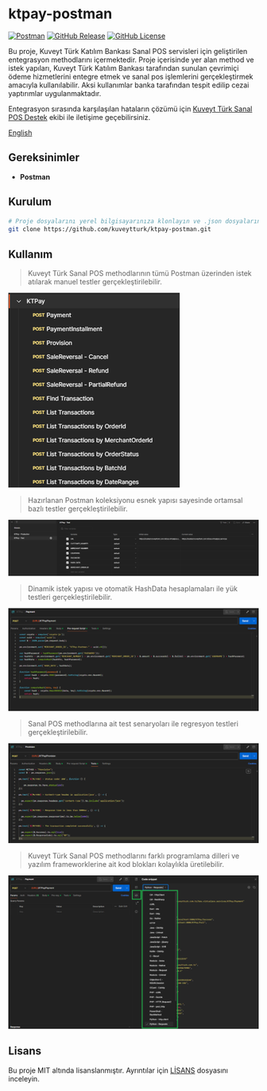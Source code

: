 # ktpay-postman 

[![Postman](https://img.shields.io/badge/-Postman-FF6C37?style=flat-square&logo=postman&logoColor=white)](https://www.postman.com/osmanozencom/workspace/ktpay)
[![GitHub Release](https://img.shields.io/github/v/release/kuveytturk/ktpay-postman?style=flat-square&color=ff4f00)](https://github.com/kuveytturk/ktpay-postman/releases)
[![GitHub License](https://img.shields.io/github/license/kuveytturk/ktpay-postman?style=flat-square)](https://github.com/kuveytturk/ktpay-postman/blob/main/LICENSE)

Bu proje, Kuveyt Türk Katılım Bankası Sanal POS servisleri için geliştirilen entegrasyon methodlarını içermektedir. Proje içerisinde yer alan method ve istek yapıları, Kuveyt Türk Katılım Bankası tarafından sunulan çevrimiçi ödeme hizmetlerini entegre etmek ve sanal pos işlemlerini gerçekleştirmek amacıyla kullanılabilir. Aksi kullanımlar banka tarafından tespit edilip cezai yaptırımlar uygulanmaktadır.

Entegrasyon sırasında karşılaşılan hataların çözümü için [Kuveyt Türk Sanal POS Destek](mailto:sanalposdestek@kuveytturk.com.tr) ekibi ile iletişime geçebilirsiniz.

[English](https://github.com/kuveytturk/ktpay-postman/blob/main/README-EN.md)

## Gereksinimler

* **Postman**

## Kurulum

 ```bash
# Proje dosyalarını yerel bilgisayarınıza klonlayın ve .json dosyalarını Postman arayüzünden içeri aktarın. 
git clone https://github.com/kuveytturk/ktpay-postman.git
```

## Kullanım

> Kuveyt Türk Sanal POS methodlarının tümü Postman üzerinden istek atılarak manuel testler gerçekleştirilebilir.

![methods](https://raw.githubusercontent.com/kuveytturk/ktpay-postman/main/img/1-methods.png)

> Hazırlanan Postman koleksiyonu esnek yapısı sayesinde ortamsal bazlı testler gerçekleştirilebilir.

![environments](https://raw.githubusercontent.com/kuveytturk/ktpay-postman/main/img/2-environments.png)

> Dinamik istek yapısı ve otomatik HashData hesaplamaları ile yük testleri gerçekleştirilebilir.

![pre-request-script](https://raw.githubusercontent.com/kuveytturk/ktpay-postman/main/img/3-pre-request-script.png)

> Sanal POS methodlarına ait test senaryoları ile regresyon testleri gerçekleştirilebilir.

![tests](https://raw.githubusercontent.com/kuveytturk/ktpay-postman/main/img/4-tests.png)

> Kuveyt Türk Sanal POS methodlarını farklı programlama dilleri ve yazılım frameworklerine ait kod blokları kolaylıkla üretilebilir.

![code-snippet](https://raw.githubusercontent.com/kuveytturk/ktpay-postman/main/img/5-code-snippet.png)

## Lisans

Bu proje MIT altında lisanslanmıştır. Ayrıntılar için [LİSANS](https://github.com/kuveytturk/ktpay-postman/blob/main/LICENSE) dosyasını inceleyin.